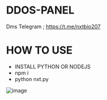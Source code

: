 # DDOS-PANEL
Dms Telegram ; https://t.me/nxtbio207

# HOW TO USE

- INSTALL PYTHON OR NODEJS
- npm i
- python nxt.py

![image](https://github.com/nxtdeptrai21/Panel-DDoS-V2/assets/112190071/5d12287c-f40d-41af-84c4-3a1e17b471d6)
